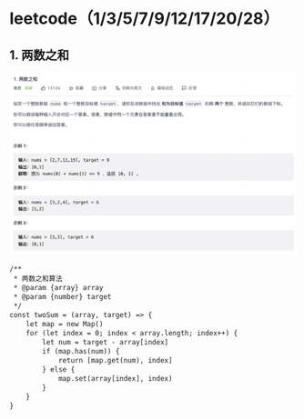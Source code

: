 # leetcode（1/3/5/7/9/12/17/20/28）

## 1. 两数之和
![](../pic/simpleAlgorithmOne/twoSum.png)
```
/**
 * 两数之和算法
 * @param {array} array 
 * @param {number} target 
 */
const twoSum = (array, target) => {
    let map = new Map()
    for (let index = 0; index < array.length; index++) {
        let num = target - array[index]
        if (map.has(num)) {
            return [map.get(num), index]
        } else {
            map.set(array[index], index)
        }
    }
}
```